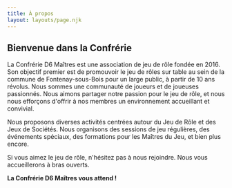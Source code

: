 ```yaml
---
title: À propos
layout: layouts/page.njk
---
```


## Bienvenue dans la Confrérie

<p>
La Confrérie D6 Maîtres est une association de jeu de rôle fondée en 2016. Son objectif premier est de promouvoir le jeu de rôles sur table au sein de la commune de Fontenay-sous-Bois pour un large public, à partir de 10 ans révolus. Nous sommes une communauté de joueurs et de joueuses passionnés. Nous aimons partager notre passion pour le jeu de rôle, et nous nous efforçons d'offrir à nos membres un environnement accueillant et convivial. <br>

Nous proposons diverses activités centrées autour du Jeu de Rôle et des Jeux de Sociétés. Nous organisons des sessions de jeu régulières, des événements spéciaux, des formations pour les Maîtres du Jeu, et bien plus encore. <br>

Si vous aimez le jeu de rôle, n'hésitez pas à nous rejoindre. Nous vous accueillerons à bras ouverts. <br>

</p>

**La Confrérie D6 Maîtres vous attend !**
